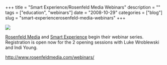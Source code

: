 +++
title = "Smart Experience/Rosenfeld Media Webinars"
description = ""
tags = ["education", "webinars"]
date = "2008-10-29"
categories = ["blog"]
slug = "smart-experiencerosenfeld-media-webinars"
+++



  <div class="notebook-screenshot"><a href="http://www.rosenfeldmedia.com/webinars/"><img src="//media.konigi.com/bluga/wt4908adb1458ad_0.jpg"/></a></div><p><a href="http://www.rosenfeldmedia.com/webinars/">Rosenfeld Media</a> and <a href="http://smartexperience.org/">Smart Experience</a> begin their webinar series. Registration is open now for the 2 opening sessions with Luke Wroblewski and Indi Young.</p>
    
  <a href="http://www.rosenfeldmedia.com/webinars/">http://www.rosenfeldmedia.com/webinars/</a>
